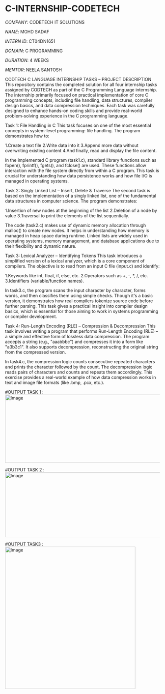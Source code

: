 # C-INTERNSHIP-CODETECH

*COMPANY*: CODETECH IT SOLUTIONS

*NAME*: MOHD SADAF

*INTERN ID*: CT04DN1651

*DOMAIN*: C PROGRAMMING

*DURATION*: 4 WEEKS

*MENTOR*: NEELA SANTOSH

CODTECH C LANGUAGE INTERNSHIP TASKS – PROJECT DESCRIPTION
This repository contains the completed solution for all four internship tasks assigned by CODTECH as part of the C Programming Language internship. The internship primarily focused on practical implementation of core C programming concepts, including file handling, data structures, compiler design basics, and data compression techniques. Each task was carefully designed to enhance hands-on coding skills and provide real-world problem-solving experience in the C programming language.

Task 1: File Handling in C
This task focuses on one of the most essential concepts in system-level programming: file handling. The program demonstrates how to:

1.Create a text file
2.Write data into it
3.Append more data without overwriting existing content
4.And finally, read and display the file content.

In the implemented C program (task1.c), standard library functions such as fopen(), fprintf(), fgets(), and fclose() are used. These functions allow interaction with the file system directly from within a C program. This task is crucial for understanding how data persistence works and how file I/O is managed in operating systems.

 Task 2: Singly Linked List – Insert, Delete & Traverse
The second task is based on the implementation of a singly linked list, one of the fundamental data structures in computer science. The program demonstrates:

1.Insertion of new nodes at the beginning of the list
2.Deletion of a node by value
3.Traversal to print the elements of the list sequentially.

The code (task2.c) makes use of dynamic memory allocation through malloc() to create new nodes. It helps in understanding how memory is managed in heap space during runtime. Linked lists are widely used in operating systems, memory management, and database applications due to their flexibility and dynamic nature.

Task 3: Lexical Analyzer – Identifying Tokens
This task introduces a simplified version of a lexical analyzer, which is a core component of compilers. The objective is to read from an input C file (input.c) and identify:

1.Keywords like int, float, if, else, etc.
2.Operators such as +, -, *, /, etc.
3.Identifiers (variable/function names).

In task3.c, the program scans the input character by character, forms words, and then classifies them using simple checks. Though it's a basic version, it demonstrates how real compilers tokenize source code before further parsing. This task gives a practical insight into compiler design basics, which is essential for those aiming to work in systems programming or compiler development.

 Task 4: Run-Length Encoding (RLE) – Compression & Decompression
This task involves writing a program that performs Run-Length Encoding (RLE) – a simple and effective form of lossless data compression. The program accepts a string (e.g., "aaabbbc") and compresses it into a form like "a3b3c1". It also supports decompression, reconstructing the original string from the compressed version.

In task4.c, the compression logic counts consecutive repeated characters and prints the character followed by the count. The decompression logic reads pairs of characters and counts and repeats them accordingly. This exercise provides a real-world example of how data compression works in text and image file formats (like .bmp, .pcx, etc.).

#OUTPUT TASK 1 :
<img width="686" height="222" alt="Image" src="https://github.com/user-attachments/assets/31df20c5-be10-40e3-8fae-906665d37151" />

#OUTPUT TASK 2 :
<img width="524" height="211" alt="Image" src="https://github.com/user-attachments/assets/89596ec6-1d65-46e9-95d7-ed56e497d4d1" />

#OUTPUT TASK3 : 
<img width="424" height="463" alt="Image" src="https://github.com/user-attachments/assets/705fd9f9-16da-478a-8f6c-5e062db4c7b9" />
